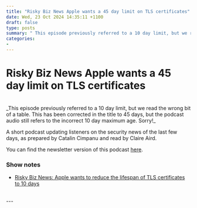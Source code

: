 ```yaml
---
title: "Risky Biz News Apple wants a 45 day limit on TLS certificates"
date: Wed, 23 Oct 2024 14:35:11 +1100
draft: false
type: posts
summary: " This episode previously referred to a 10 day limit, but we read the wrong bit of a table. This has been corrected"
categories: 
- 
---
```

# Risky Biz News Apple wants a 45 day limit on TLS certificates


<br/>
_This episode previously referred to a 10 day limit, but we read the wrong bit of a table. This has been corrected in the title to 45 days, but the podcast audio still refers to the incorrect 10 day maximum age. Sorry!_

A short podcast updating listeners on the security news of the last few days, as prepared by Catalin Cimpanu and read by Claire Aird.

You can find the newsletter version of this podcast [here](https://news.risky.biz).

### Show notes

-   [Risky Biz News: Apple wants to reduce the lifespan of TLS certificates to 10 days](https://news.risky.biz/risky-biz-news-apple-wants-to-reduce-lifespan-of-tls-certificates-to-only-10-days/)

<br/>
---

